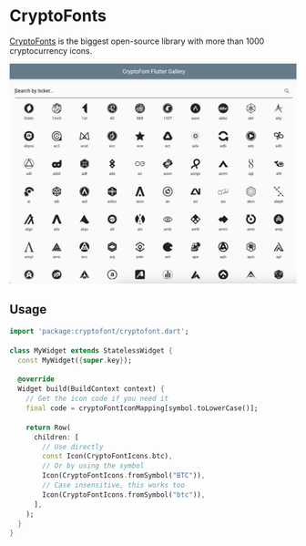 # CryptoFonts

[CryptoFonts](https://www.cryptofonts.com) is the biggest open-source library with more than 1000 cryptocurrency icons.

![Demo](https://raw.githubusercontent.com/DarioSiroki/cryptofont-flutter/main/.github/demo.png)

## Usage

```dart
import 'package:cryptofont/cryptofont.dart';

class MyWidget extends StatelessWidget {
  const MyWidget({super.key});

  @override
  Widget build(BuildContext context) {
    // Get the icon code if you need it
    final code = cryptoFontIconMapping[symbol.toLowerCase()];

    return Row(
      children: [
        // Use directly
        const Icon(CryptoFontIcons.btc),
        // Or by using the symbol
        Icon(CryptoFontIcons.fromSymbol("BTC")),
        // Case insensitive, this works too
        Icon(CryptoFontIcons.fromSymbol("btc")),
      ],
    );
  }
}

```
